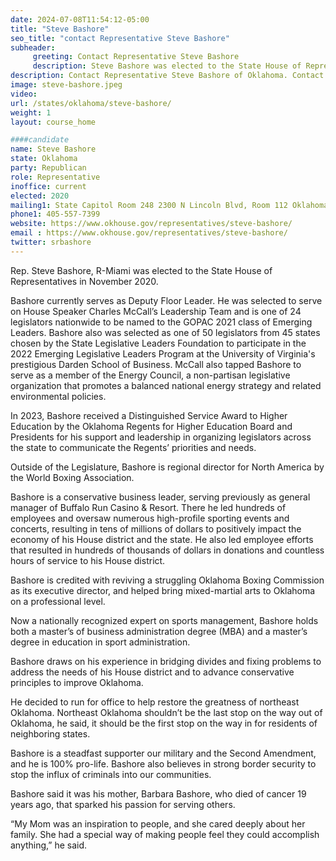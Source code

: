 ```yaml
---
date: 2024-07-08T11:54:12-05:00
title: "Steve Bashore"
seo_title: "contact Representative Steve Bashore"
subheader:
     greeting: Contact Representative Steve Bashore
     description: Steve Bashore was elected to the State House of Representatives in November 2020. Representing Oklahoma's 7th District.
description: Contact Representative Steve Bashore of Oklahoma. Contact information for Steve Bashore includes email address, phone number, and mailing address.
image: steve-bashore.jpeg
video:
url: /states/oklahoma/steve-bashore/
weight: 1
layout: course_home

####candidate
name: Steve Bashore
state: Oklahoma
party: Republican
role: Representative
inoffice: current
elected: 2020
mailing1: State Capitol Room 248 2300 N Lincoln Blvd, Room 112 Oklahoma City, OK 73105
phone1: 405-557-7399
website: https://www.okhouse.gov/representatives/steve-bashore/
email : https://www.okhouse.gov/representatives/steve-bashore/
twitter: srbashore
---
```

Rep. Steve Bashore, R-Miami was elected to the State House of Representatives in November 2020.

Bashore currently serves as Deputy Floor Leader. He was selected to serve on House Speaker Charles McCall’s Leadership Team and is one of 24 legislators nationwide to be named to the GOPAC 2021 class of Emerging Leaders. Bashore also was selected as one of 50 legislators from 45 states chosen by the State Legislative Leaders Foundation to participate in the 2022 Emerging Legislative Leaders Program at the University of Virginia's prestigious Darden School of Business. McCall also tapped Bashore to serve as a member of the Energy Council, a non-partisan legislative organization that promotes a balanced national energy strategy and related environmental policies.

In 2023, Bashore received a Distinguished Service Award to Higher Education by the Oklahoma Regents for Higher Education Board and Presidents for his support and leadership in organizing legislators across the state to communicate the Regents’ priorities and needs.

Outside of the Legislature, Bashore is regional director for North America by the World Boxing Association.

Bashore is a conservative business leader, serving previously as general manager of Buffalo Run Casino & Resort. There he led hundreds of employees and oversaw numerous high-profile sporting events and concerts, resulting in tens of millions of dollars to positively impact the economy of his House district and the state. He also led employee efforts that resulted in hundreds of thousands of dollars in donations and countless hours of service to his House district.

Bashore is credited with reviving a struggling Oklahoma Boxing Commission as its executive director, and helped bring mixed-martial arts to Oklahoma on a professional level.

Now a nationally recognized expert on sports management, Bashore holds both a master’s of business administration degree (MBA) and a master’s degree in education in sport administration.

Bashore draws on his experience in bridging divides and fixing problems to address the needs of his House district and to advance conservative principles to improve Oklahoma.

He decided to run for office to help restore the greatness of northeast Oklahoma. Northeast Oklahoma shouldn’t be the last stop on the way out of Oklahoma, he said, it should be the first stop on the way in for residents of neighboring states.

Bashore is a steadfast supporter our military and the Second Amendment, and he is 100% pro-life. Bashore also believes in strong border security to stop the influx of criminals into our communities.

Bashore said it was his mother, Barbara Bashore, who died of cancer 19 years ago, that sparked his passion for serving others.

“My Mom was an inspiration to people, and she cared deeply about her family. She had a special way of making people feel they could accomplish anything,” he said.
